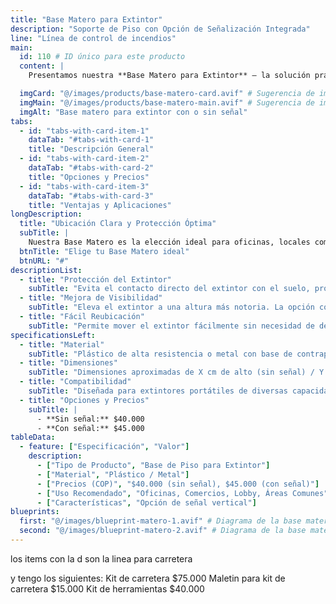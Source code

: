 ```yaml
---
title: "Base Matero para Extintor"
description: "Soporte de Piso con Opción de Señalización Integrada"
line: "Línea de control de incendios"
main:
  id: 110 # ID único para este producto
  content: |
    Presentamos nuestra **Base Matero para Extintor** – la solución práctica y estética para ubicar tu extintor en el suelo de forma visible y segura. Parte de nuestra **Línea de Control de Incendios**, esta base protege el extintor del contacto directo con el piso y ofrece la opción de incluir una señal de seguridad vertical para máxima visibilidad.

  imgCard: "@/images/products/base-matero-card.avif" # Sugerencia de imagen para la tarjeta
  imgMain: "@/images/products/base-matero-main.avif" # Sugerencia de imagen principal
  imgAlt: "Base matero para extintor con o sin señal"
tabs:
  - id: "tabs-with-card-item-1"
    dataTab: "#tabs-with-card-1"
    title: "Descripción General"
  - id: "tabs-with-card-item-2"
    dataTab: "#tabs-with-card-2"
    title: "Opciones y Precios"
  - id: "tabs-with-card-item-3"
    dataTab: "#tabs-with-card-3"
    title: "Ventajas y Aplicaciones"
longDescription:
  title: "Ubicación Clara y Protección Óptima"
  subTitle: |
    Nuestra Base Matero es la elección ideal para oficinas, locales comerciales, conjuntos residenciales o cualquier espacio donde se requiera una ubicación de extintor que combine funcionalidad con estética. Eleva el extintor del suelo, protegiéndolo de la humedad y golpes, y su diseño permite una fácil integración con el entorno. La opción de señal incorporada asegura que el extintor sea siempre fácil de localizar.
  btnTitle: "Elige tu Base Matero ideal"
  btnURL: "#"
descriptionList:
  - title: "Protección del Extintor"
    subTitle: "Evita el contacto directo del extintor con el suelo, protegiéndolo de la humedad, la corrosión y posibles daños."
  - title: "Mejora de Visibilidad"
    subTitle: "Eleva el extintor a una altura más notoria. La opción con señal aumenta drásticamente su visibilidad en emergencias."
  - title: "Fácil Reubicación"
    subTitle: "Permite mover el extintor fácilmente sin necesidad de desinstalarlo de una pared, ofreciendo flexibilidad en la distribución de seguridad."
specificationsLeft:
  - title: "Material"
    subTitle: "Plástico de alta resistencia o metal con base de contrapeso."
  - title: "Dimensiones"
    subTitle: "Dimensiones aproximadas de X cm de alto (sin señal) / Y cm de alto (con señal) x Z cm de base (ej. 70 cm / 120 cm de alto, base de 30 cm)."
  - title: "Compatibilidad"
    subTitle: "Diseñada para extintores portátiles de diversas capacidades (ej. 5 lb, 10 lb, 20 lb)."
  - title: "Opciones y Precios"
    subTitle: |
      - **Sin señal:** $40.000
      - **Con señal:** $45.000
tableData:
  - feature: ["Especificación", "Valor"]
    description:
      - ["Tipo de Producto", "Base de Piso para Extintor"]
      - ["Material", "Plástico / Metal"]
      - ["Precios (COP)", "$40.000 (sin señal), $45.000 (con señal)"]
      - ["Uso Recomendado", "Oficinas, Comercios, Lobby, Áreas Comunes"]
      - ["Características", "Opción de señal vertical"]
blueprints:
  first: "@/images/blueprint-matero-1.avif" # Diagrama de la base matero sin señal
  second: "@/images/blueprint-matero-2.avif" # Diagrama de la base matero con señal
---
```


los items con la d son la linea para carretera

y tengo los siguientes:
 Kit de carretera $75.000
 Maletin para kit de carretera $15.000
 Kit de herramientas $40.000
 